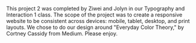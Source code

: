 This project 2 was completed by Ziwei and Jolyn in our Typography and Interaction 1 class. The scope of the project was to create a responsive website to be consistent across devices: mobile, tablet, desktop, and print layouts. We chose to do our design around "Everyday Color Theory," by Cortney Cassidy from Medium. Please enjoy. 
